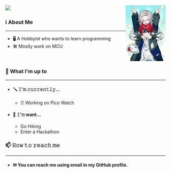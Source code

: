 <!--
shoutout to people/website that help me make this README:
- https://github.com/innng/innng
- https://github.com/Raymo111/Raymo111
- readme-typing-svg.demolab.com
-->
<div align="left">
<img src="https://github.com/Molimen/Molimen/blob/main/assets/1.jpg" width="25%" align="right" />
<img src="https://readme-typing-svg.demolab.com?font=Fira+Code&size=20&duration=3000&pause=100&multiline=true&repeat=false&width=380&height=60&lines=Hello+yall;I'm+Molimen%2C+a+hobbyist+on+MCU!" width="70%" />

<h3 align="left">ℹ About Me</h3>

---

- 🖥 A Hobbyist who wants to learn programming
- 🛠 Mostly work on MCU

<br>

<h3 align="left">🤔 What I'm up to</h3>

---
- <h4 align="left">🪛 𝙸'𝚖 𝚌𝚞𝚛𝚛𝚎𝚗𝚝𝚕𝚢...</h4>

  - ⏰ Working on Pico Watch

- <h4 align="left">🤞 𝙸'𝚖 want...</h4>

  - Go Hiking
  - Enter a Hackathon

<be>

<h3 align="left">📫 𝙷𝚘𝚠 𝚝𝚘 𝚛𝚎𝚊𝚌𝚑 𝚖𝚎</h3>

---
- <h4 align="left">✉ You can reach me using email in my GitHub profile.</h4>

<div>
